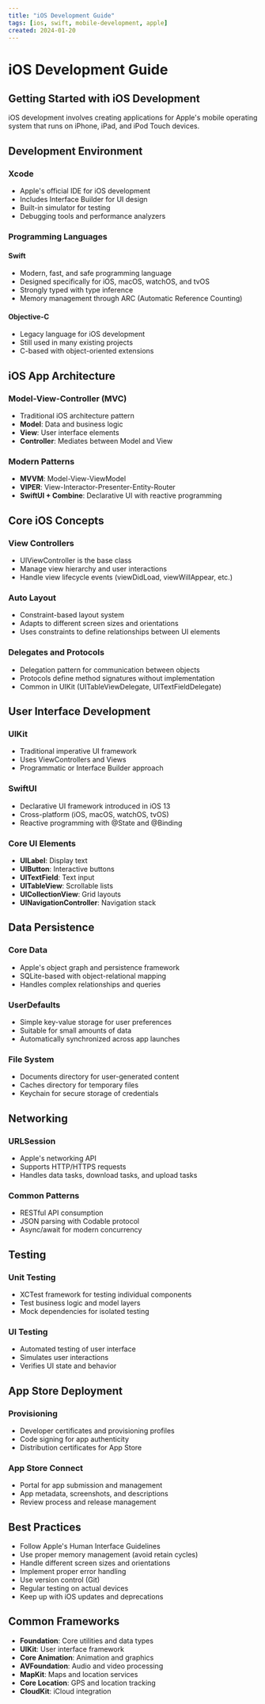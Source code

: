 ```yaml
---
title: "iOS Development Guide"
tags: [ios, swift, mobile-development, apple]
created: 2024-01-20
---
```


# iOS Development Guide

## Getting Started with iOS Development

iOS development involves creating applications for Apple's mobile operating system that runs on iPhone, iPad, and iPod Touch devices.

## Development Environment

### Xcode
- Apple's official IDE for iOS development
- Includes Interface Builder for UI design
- Built-in simulator for testing
- Debugging tools and performance analyzers

### Programming Languages

#### Swift
- Modern, fast, and safe programming language
- Designed specifically for iOS, macOS, watchOS, and tvOS
- Strongly typed with type inference
- Memory management through ARC (Automatic Reference Counting)

#### Objective-C
- Legacy language for iOS development
- Still used in many existing projects
- C-based with object-oriented extensions

## iOS App Architecture

### Model-View-Controller (MVC)
- Traditional iOS architecture pattern
- **Model**: Data and business logic
- **View**: User interface elements
- **Controller**: Mediates between Model and View

### Modern Patterns
- **MVVM**: Model-View-ViewModel
- **VIPER**: View-Interactor-Presenter-Entity-Router
- **SwiftUI + Combine**: Declarative UI with reactive programming

## Core iOS Concepts

### View Controllers
- UIViewController is the base class
- Manage view hierarchy and user interactions
- Handle view lifecycle events (viewDidLoad, viewWillAppear, etc.)

### Auto Layout
- Constraint-based layout system
- Adapts to different screen sizes and orientations
- Uses constraints to define relationships between UI elements

### Delegates and Protocols
- Delegation pattern for communication between objects
- Protocols define method signatures without implementation
- Common in UIKit (UITableViewDelegate, UITextFieldDelegate)

## User Interface Development

### UIKit
- Traditional imperative UI framework
- Uses ViewControllers and Views
- Programmatic or Interface Builder approach

### SwiftUI
- Declarative UI framework introduced in iOS 13
- Cross-platform (iOS, macOS, watchOS, tvOS)
- Reactive programming with @State and @Binding

### Core UI Elements
- **UILabel**: Display text
- **UIButton**: Interactive buttons
- **UITextField**: Text input
- **UITableView**: Scrollable lists
- **UICollectionView**: Grid layouts
- **UINavigationController**: Navigation stack

## Data Persistence

### Core Data
- Apple's object graph and persistence framework
- SQLite-based with object-relational mapping
- Handles complex relationships and queries

### UserDefaults
- Simple key-value storage for user preferences
- Suitable for small amounts of data
- Automatically synchronized across app launches

### File System
- Documents directory for user-generated content
- Caches directory for temporary files
- Keychain for secure storage of credentials

## Networking

### URLSession
- Apple's networking API
- Supports HTTP/HTTPS requests
- Handles data tasks, download tasks, and upload tasks

### Common Patterns
- RESTful API consumption
- JSON parsing with Codable protocol
- Async/await for modern concurrency

## Testing

### Unit Testing
- XCTest framework for testing individual components
- Test business logic and model layers
- Mock dependencies for isolated testing

### UI Testing
- Automated testing of user interface
- Simulates user interactions
- Verifies UI state and behavior

## App Store Deployment

### Provisioning
- Developer certificates and provisioning profiles
- Code signing for app authenticity
- Distribution certificates for App Store

### App Store Connect
- Portal for app submission and management
- App metadata, screenshots, and descriptions
- Review process and release management

## Best Practices

- Follow Apple's Human Interface Guidelines
- Use proper memory management (avoid retain cycles)
- Handle different screen sizes and orientations
- Implement proper error handling
- Use version control (Git)
- Regular testing on actual devices
- Keep up with iOS updates and deprecations

## Common Frameworks

- **Foundation**: Core utilities and data types
- **UIKit**: User interface framework
- **Core Animation**: Animation and graphics
- **AVFoundation**: Audio and video processing
- **MapKit**: Maps and location services
- **Core Location**: GPS and location tracking
- **CloudKit**: iCloud integration 